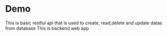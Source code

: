 # Demo
This is basic restful api that is used to create, read,delete and update datas from database
This is backend web app
